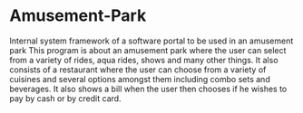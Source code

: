 # Amusement-Park
Internal system framework of a software portal to be used in an amusement park
This program is about an amusement park where the user can select from a variety of rides, aqua rides, shows and many other things.
It also consists of a restaurant where the user can choose from a variety of cuisines and several options amongst them including combo sets and beverages.
It also shows a bill when the user then chooses if he wishes to pay by cash or by credit card.
